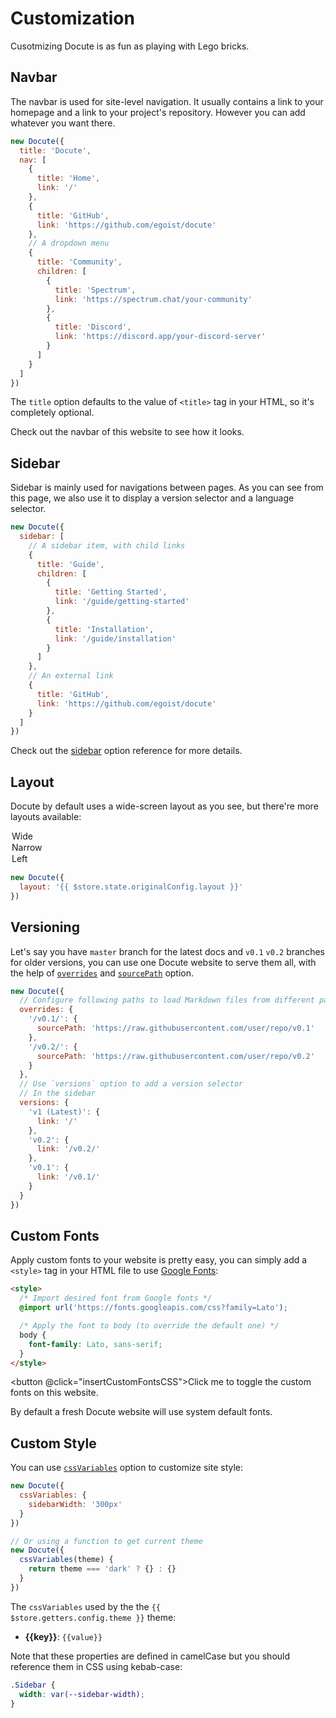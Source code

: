 # Customization

Cusotmizing Docute is as fun as playing with Lego bricks.

## Navbar

The navbar is used for site-level navigation. It usually contains a link to your homepage and a link to your project's repository. However you can add whatever you want there.

```js
new Docute({
  title: 'Docute',
  nav: [
    {
      title: 'Home',
      link: '/'
    },
    {
      title: 'GitHub',
      link: 'https://github.com/egoist/docute'
    },
    // A dropdown menu
    {
      title: 'Community',
      children: [
        {
          title: 'Spectrum',
          link: 'https://spectrum.chat/your-community'
        },
        {
          title: 'Discord',
          link: 'https://discord.app/your-discord-server'
        }
      ]
    }
  ]
})
```

The `title` option defaults to the value of `<title>` tag in your HTML, so it's completely optional.

Check out the navbar of this website to see how it looks.

## Sidebar

Sidebar is mainly used for navigations between pages. As you can see from this page, we also use it to display a version selector and a language selector.

```js
new Docute({
  sidebar: [
    // A sidebar item, with child links
    {
      title: 'Guide',
      children: [
        {
          title: 'Getting Started',
          link: '/guide/getting-started'
        },
        {
          title: 'Installation',
          link: '/guide/installation'
        }
      ]
    },
    // An external link
    {
      title: 'GitHub',
      link: 'https://github.com/egoist/docute'
    }
  ]
})
```

Check out the [sidebar](../options.md#sidebar) option reference for more details.

## Layout

Docute by default uses a wide-screen layout as you see, but there're more layouts available:

<docute-select v-model="$store.state.originalConfig.layout" v-slot="{ value }">
  <option value="wide" :selected="value === 'wide'">Wide</option>
  <option value="narrow" :selected="value === 'narrow'">Narrow</option>
  <option value="left" :selected="value === 'left'">Left</option>
</docute-select>

```js {interpolate:true}
new Docute({
  layout: '{{ $store.state.originalConfig.layout }}'
})
```

## Versioning

Let's say you have `master` branch for the latest docs and `v0.1` `v0.2` branches for older versions, you can use one Docute website to serve them all, with the help of [`overrides`](../options.md#overrides) and [`sourcePath`](../options.md#sourcepath) option.

```js
new Docute({
  // Configure following paths to load Markdown files from different path
  overrides: {
    '/v0.1/': {
      sourcePath: 'https://raw.githubusercontent.com/user/repo/v0.1'
    },
    '/v0.2/': {
      sourcePath: 'https://raw.githubusercontent.com/user/repo/v0.2'
    }
  },
  // Use `versions` option to add a version selector
  // In the sidebar
  versions: {
    'v1 (Latest)': {
      link: '/'
    },
    'v0.2': {
      link: '/v0.2/'
    },
    'v0.1': {
      link: '/v0.1/'
    }
  }
})
```

## Custom Fonts

Apply custom fonts to your website is pretty easy, you can simply add a `<style>` tag in your HTML file to use [Google Fonts](https://fonts.google.com/):

```html
<style>
  /* Import desired font from Google fonts */
  @import url('https://fonts.googleapis.com/css?family=Lato');

  /* Apply the font to body (to override the default one) */
  body {
    font-family: Lato, sans-serif;
  }
</style>
```

<button @click="insertCustomFontsCSS">Click me</button> to toggle the custom fonts on this website.

By default a fresh Docute website will use system default fonts.

## Custom Style

You can use [`cssVariables`](../options.md#cssvariables) option to customize site style:

```js
new Docute({
  cssVariables: {
    sidebarWidth: '300px'
  }
})

// Or using a function to get current theme
new Docute({
  cssVariables(theme) {
    return theme === 'dark' ? {} : {}
  }
})
```

The `cssVariables` used by the the <code>{{ $store.getters.config.theme }}</code> theme:

<ul>
<li v-for="(value, key) in $store.getters.cssVariables" :key="key">
<strong>{{key}}</strong>: <color-box :color="value" v-if="/(Color|Background)/.test(key)" />
<code>{{value}}</code>
</li>
</ul>

Note that these properties are defined in camelCase but you should reference them in CSS using kebab-case:

```css
.Sidebar {
  width: var(--sidebar-width);
}
```
